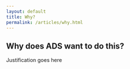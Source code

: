 ```yaml
---
layout: default
title: Why?
permalink: /articles/why.html
---
```


## Why does ADS want to do this?

Justification goes here
	
	